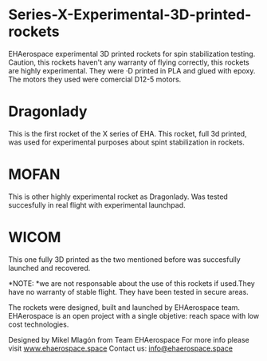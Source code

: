 # Series-X-Experimental-3D-printed-rockets
EHAerospace experimental 3D printed rockets for spin stabilization testing. Caution, this rockets haven't any warranty of flying correctly, this rockets are highly experimental.
They were ·D printed in PLA and glued with epoxy. The motors they used were comercial D12-5 motors.
# Dragonlady
This is the first rocket of the X series of EHA. This rocket, full 3d printed, was used for experimental purposes about spint stabilization in rockets.
# MOFAN
This is other highly experimental rocket as Dragonlady. Was tested succesfully in real flight with experimental launchpad.
# WICOM
This one fully 3D printed as the two mentioned before was succesfully launched and recovered.

*NOTE: *we are not responsable about the use of this rockets if used.They have no warranty of stable flight. They have been   tested in secure areas.

The rockets were designed, built and launched by EHAerospace team. EHAerospace is an open project with a single objetive: reach space with low cost technologies. 

Designed by Mikel Mlagón from Team EHAerospace
For more info please visit www.ehaerospace.space
Contact us: info@ehaerospace.space
